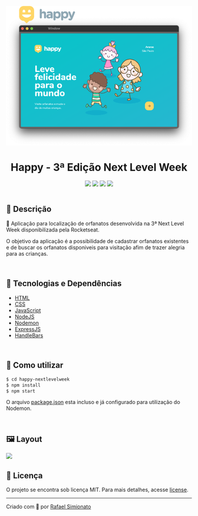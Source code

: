 <div align="center">
<img width="600" src='.\public\images\layout.png'>
<h1>Happy - 3ª Edição Next Level Week</h1>

<img src="https://img.shields.io/github/repo-size/rafaasimi/happy-nextlevelweek">
<img src="https://img.shields.io/github/languages/count/rafaasimi/happy-nextlevelweek">
<img src="https://img.shields.io/github/last-commit/rafaasimi/happy-nextlevelweek">
<img src="https://img.shields.io/github/license/rafaasimi/happy-nextlevelweek">
</div>

<br>

## 🔖 Descrição
<p>🧒 Aplicação para localização de orfanatos desenvolvida na 3ª Next Level Week disponibilizada pela Rocketseat.</p>
<p>O objetivo da aplicação é a possibilidade de cadastrar orfanatos existentes e de buscar os orfanatos disponiveis para visitação afim de trazer alegria para as crianças.</p>

<br>

## 🚀 Tecnologias e Dependências
- <a href="">HTML</a>
- <a href="">CSS</a>
- <a href="">JavaScript</a>
- <a href="https://nodejs.org/">NodeJS</a>
- <a href="https://nodemon.io/">Nodemon</a>
- <a href="https://expressjs.com/pt-br/">ExpressJS</a>
- <a href="https://handlebarsjs.com/">HandleBars</a>

<br>

## 🎲 Como utilizar
    $ cd happy-nextlevelweek
    $ npm install
    $ npm start
O arquivo [package.json](package.json) esta incluso e já configurado para utilização do Nodemon.

<br>

## 🖼️ Layout
<img src='.\public\images\happy.gif'>

## 📝 Licença
<p>O projeto se encontra sob licença MIT. Para mais detalhes, acesse <a href='LICENSE'>license<a>.</p>

---

<p>Criado com 💙 por <a href='https://github.com/rafaasimi/' target='_blank'>Rafael Simionato</a></p>
